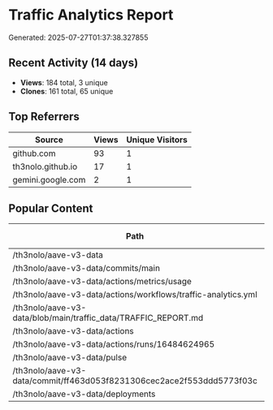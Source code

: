 # Traffic Analytics Report

Generated: 2025-07-27T01:37:38.327855

## Recent Activity (14 days)

- **Views**: 184 total, 3 unique
- **Clones**: 161 total, 65 unique

## Top Referrers

| Source | Views | Unique Visitors |
|--------|-------|-----------------|
| github.com | 93 | 1 |
| th3nolo.github.io | 17 | 1 |
| gemini.google.com | 2 | 1 |

## Popular Content

| Path | Views | Unique Visitors |
|------|-------|------------------|
| /th3nolo/aave-v3-data | 55 | 3 |
| /th3nolo/aave-v3-data/commits/main | 19 | 2 |
| /th3nolo/aave-v3-data/actions/metrics/usage | 8 | 1 |
| /th3nolo/aave-v3-data/actions/workflows/traffic-analytics.yml | 8 | 1 |
| /th3nolo/aave-v3-data/blob/main/traffic_data/TRAFFIC_REPORT.md | 7 | 1 |
| /th3nolo/aave-v3-data/actions | 6 | 1 |
| /th3nolo/aave-v3-data/actions/runs/16484624965 | 4 | 1 |
| /th3nolo/aave-v3-data/pulse | 4 | 1 |
| /th3nolo/aave-v3-data/commit/ff463d053f8231306cec2ace2f553ddd5773f03c | 3 | 1 |
| /th3nolo/aave-v3-data/deployments | 3 | 1 |
